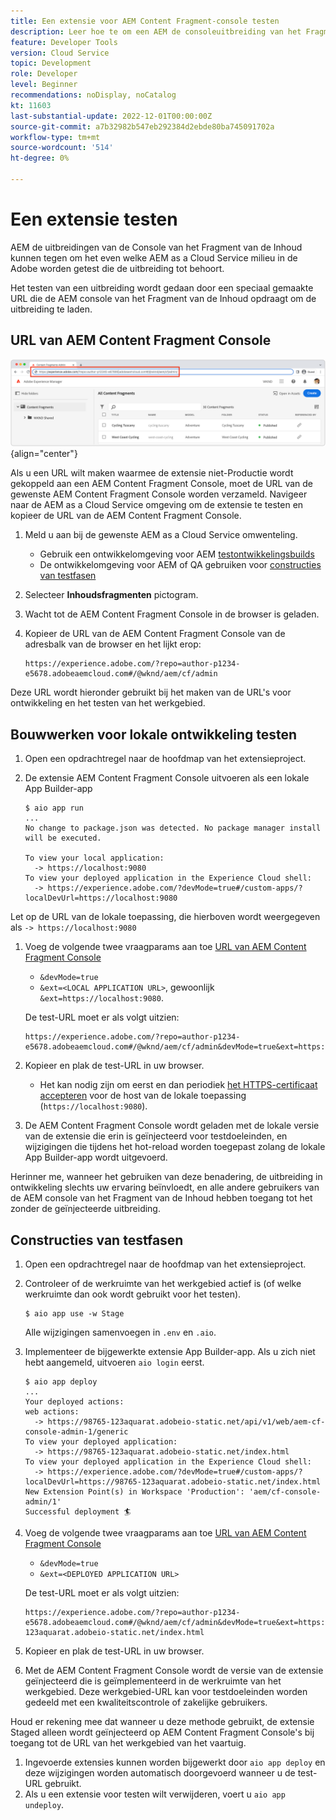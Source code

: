 ```yaml
---
title: Een extensie voor AEM Content Fragment-console testen
description: Leer hoe te om een AEM de consoleuitbreiding van het Fragment van de Inhoud te testen alvorens aan productie op te stellen.
feature: Developer Tools
version: Cloud Service
topic: Development
role: Developer
level: Beginner
recommendations: noDisplay, noCatalog
kt: 11603
last-substantial-update: 2022-12-01T00:00:00Z
source-git-commit: a7b32982b547eb292384d2ebde80ba745091702a
workflow-type: tm+mt
source-wordcount: '514'
ht-degree: 0%

---
```



# Een extensie testen

AEM de uitbreidingen van de Console van het Fragment van de Inhoud kunnen tegen om het even welke AEM as a Cloud Service milieu in de Adobe worden getest die de uitbreiding tot behoort.

Het testen van een uitbreiding wordt gedaan door een speciaal gemaakte URL die de AEM console van het Fragment van de Inhoud opdraagt om de uitbreiding te laden.

## URL van AEM Content Fragment Console

![URL van AEM Content Fragment Console](./assets/test/content-fragment-console-url.png){align="center"}

Als u een URL wilt maken waarmee de extensie niet-Productie wordt gekoppeld aan een AEM Content Fragment Console, moet de URL van de gewenste AEM Content Fragment Console worden verzameld. Navigeer naar de AEM as a Cloud Service omgeving om de extensie te testen en kopieer de URL van de AEM Content Fragment Console.

1. Meld u aan bij de gewenste AEM as a Cloud Service omwenteling.

   + Gebruik een ontwikkelomgeving voor AEM [testontwikkelingsbuilds](#testing-development-builds)
   + De ontwikkelomgeving voor AEM of QA gebruiken voor [constructies van testfasen](#testing-stage-builds)

1. Selecteer __Inhoudsfragmenten__ pictogram.
1. Wacht tot de AEM Content Fragment Console in de browser is geladen.
1. Kopieer de URL van de AEM Content Fragment Console van de adresbalk van de browser en het lijkt erop:

   ```
   https://experience.adobe.com/?repo=author-p1234-e5678.adobeaemcloud.com#/@wknd/aem/cf/admin
   ```

Deze URL wordt hieronder gebruikt bij het maken van de URL&#39;s voor ontwikkeling en het testen van het werkgebied.

## Bouwwerken voor lokale ontwikkeling testen

1. Open een opdrachtregel naar de hoofdmap van het extensieproject.
1. De extensie AEM Content Fragment Console uitvoeren als een lokale App Builder-app

   ```shell
   $ aio app run
   ...
   No change to package.json was detected. No package manager install will be executed.
   
   To view your local application:
     -> https://localhost:9080
   To view your deployed application in the Experience Cloud shell:
     -> https://experience.adobe.com/?devMode=true#/custom-apps/?localDevUrl=https://localhost:9080
   ```

Let op de URL van de lokale toepassing, die hierboven wordt weergegeven als `-> https://localhost:9080`

1. Voeg de volgende twee vraagparams aan toe [URL van AEM Content Fragment Console](#aem-content-fragment-console-url)
   + `&devMode=true`
   + `&ext=<LOCAL APPLICATION URL>`, gewoonlijk `&ext=https://localhost:9080`.

   De test-URL moet er als volgt uitzien:

   ```
   https://experience.adobe.com/?repo=author-p1234-e5678.adobeaemcloud.com#/@wknd/aem/cf/admin&devMode=true&ext=https://localhost:9080
   ```

1. Kopieer en plak de test-URL in uw browser.

   + Het kan nodig zijn om eerst en dan periodiek [het HTTPS-certificaat accepteren](https://developer.adobe.com/uix/docs/services/aem-cf-console-admin/extension-development/#accepting-the-certificate-first-time-users) voor de host van de lokale toepassing (`https://localhost:9080`).

1. De AEM Content Fragment Console wordt geladen met de lokale versie van de extensie die erin is geïnjecteerd voor testdoeleinden, en wijzigingen die tijdens het hot-reload worden toegepast zolang de lokale App Builder-app wordt uitgevoerd.

Herinner me, wanneer het gebruiken van deze benadering, de uitbreiding in ontwikkeling slechts uw ervaring beïnvloedt, en alle andere gebruikers van de AEM console van het Fragment van de Inhoud hebben toegang tot het zonder de geïnjecteerde uitbreiding.

## Constructies van testfasen

1. Open een opdrachtregel naar de hoofdmap van het extensieproject.
1. Controleer of de werkruimte van het werkgebied actief is (of welke werkruimte dan ook wordt gebruikt voor het testen).

   ```shell
   $ aio app use -w Stage
   ```
   Alle wijzigingen samenvoegen in `.env` en `.aio`.
1. Implementeer de bijgewerkte extensie App Builder-app. Als u zich niet hebt aangemeld, uitvoeren `aio login` eerst.

   ```shell
   $ aio app deploy
   ...
   Your deployed actions:
   web actions:
     -> https://98765-123aquarat.adobeio-static.net/api/v1/web/aem-cf-console-admin-1/generic 
   To view your deployed application:
     -> https://98765-123aquarat.adobeio-static.net/index.html
   To view your deployed application in the Experience Cloud shell:
     -> https://experience.adobe.com/?devMode=true#/custom-apps/?localDevUrl=https://98765-123aquarat.adobeio-static.net/index.html
   New Extension Point(s) in Workspace 'Production': 'aem/cf-console-admin/1'
   Successful deployment 🏄
   ```

1. Voeg de volgende twee vraagparams aan toe [URL van AEM Content Fragment Console](#aem-content-fragment-console-url)
   + `&devMode=true`
   + `&ext=<DEPLOYED APPLICATION URL>`

   De test-URL moet er als volgt uitzien:

   ```
   https://experience.adobe.com/?repo=author-p1234-e5678.adobeaemcloud.com#/@wknd/aem/cf/admin&devMode=true&ext=https://98765-123aquarat.adobeio-static.net/index.html
   ```

1. Kopieer en plak de test-URL in uw browser.
1. Met de AEM Content Fragment Console wordt de versie van de extensie geïnjecteerd die is geïmplementeerd in de werkruimte van het werkgebied. Deze werkgebied-URL kan voor testdoeleinden worden gedeeld met een kwaliteitscontrole of zakelijke gebruikers.

Houd er rekening mee dat wanneer u deze methode gebruikt, de extensie Staged alleen wordt geïnjecteerd op AEM Content Fragment Console&#39;s bij toegang tot de URL van het werkgebied van het vaartuig.

1. Ingevoerde extensies kunnen worden bijgewerkt door `aio app deploy` en deze wijzigingen worden automatisch doorgevoerd wanneer u de test-URL gebruikt.
1. Als u een extensie voor testen wilt verwijderen, voert u `aio app undeploy`.




